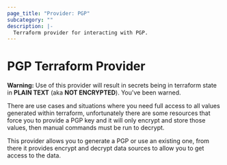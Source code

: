 ```yaml
---
page_title: "Provider: PGP"
subcategory: ""
description: |-
  Terraform provider for interacting with PGP.
---
```


# PGP Terraform Provider

**Warning:** Use of this provider will result in secrets being in terraform state in **PLAIN TEXT** (aka **NOT ENCRYPTED**). You've been warned.

There are use cases and situations where you need full access to all values generated within terraform, unfortunately there are some resources that force you to provide a PGP key and it will only encrypt and store those values, then manual commands must be run to decrypt.

This provider allows you to generate a PGP or use an existing one, from there it provides encrypt and decrypt data sources to allow you to get access to the data.

